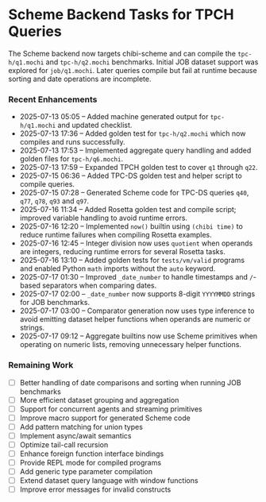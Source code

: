# Scheme Backend Tasks for TPCH Queries

The Scheme backend now targets chibi-scheme and can compile the `tpc-h/q1.mochi` and `tpc-h/q2.mochi` benchmarks. Initial JOB dataset support was explored for `job/q1.mochi`. Later queries compile but fail at runtime because sorting and date operations are incomplete.

### Recent Enhancements
- 2025-07-13 05:05 – Added machine generated output for `tpc-h/q1.mochi` and updated checklist.
- 2025-07-13 17:36 – Added golden test for `tpc-h/q2.mochi` which now compiles and runs successfully.
- 2025-07-13 17:53 – Implemented aggregate query handling and added golden files for `tpc-h/q6.mochi`.
- 2025-07-13 17:59 – Expanded TPCH golden test to cover `q1` through `q22`.
- 2025-07-15 06:36 – Added TPC-DS golden test and helper script to compile queries.
- 2025-07-15 07:28 – Generated Scheme code for TPC-DS queries `q40`, `q77`, `q78`, `q93` and `q97`.
- 2025-07-16 11:34 – Added Rosetta golden test and compile script; improved
  variable handling to avoid runtime errors.
- 2025-07-16 12:20 – Implemented `now()` builtin using `(chibi time)` to reduce
  runtime failures when compiling Rosetta examples.
- 2025-07-16 12:45 – Integer division now uses `quotient` when operands are
  integers, reducing runtime errors for several Rosetta tasks.
- 2025-07-16 13:10 – Added golden tests for `tests/vm/valid` programs and
  enabled Python `math` imports without the `auto` keyword.
- 2025-07-17 01:30 – Improved `_date_number` to handle timestamps and `/`-based
  separators when comparing dates.
- 2025-07-17 02:00 – `_date_number` now supports 8-digit `YYYYMMDD` strings for
  JOB benchmarks.
- 2025-07-17 03:00 – Comparator generation now uses type inference to avoid
  emitting dataset helper functions when operands are numeric or strings.
- 2025-07-17 09:12 – Aggregate builtins now use Scheme primitives when operating
  on numeric lists, removing unnecessary helper functions.

### Remaining Work
- [ ] Better handling of date comparisons and sorting when running JOB benchmarks
- [ ] More efficient dataset grouping and aggregation
- [ ] Support for concurrent agents and streaming primitives
- [ ] Improve macro support for generated Scheme code
- [ ] Add pattern matching for union types
- [ ] Implement async/await semantics
- [ ] Optimize tail-call recursion
- [ ] Enhance foreign function interface bindings
- [ ] Provide REPL mode for compiled programs
- [ ] Add generic type parameter compilation
- [ ] Extend dataset query language with window functions
- [ ] Improve error messages for invalid constructs
